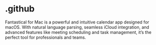 # .github
Fantastical for Mac is a powerful and intuitive calendar app designed for macOS. With natural language parsing, seamless iCloud integration, and advanced features like meeting scheduling and task management, it’s the perfect tool for professionals and teams.
